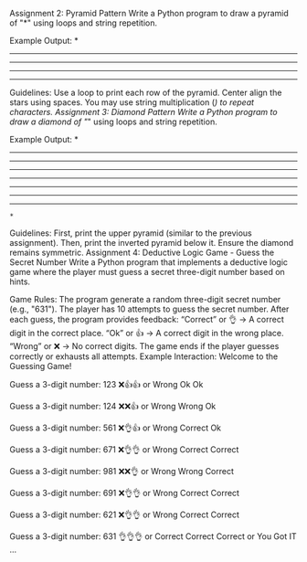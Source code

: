 Assignment 2: Pyramid Pattern
Write a Python program to draw a pyramid of "*" using loops and string repetition.

Example Output:
    *
   ***
  *****
 *******
*********
Guidelines:
Use a loop to print each row of the pyramid.
Center align the stars using spaces.
You may use string multiplication (*) to repeat characters.
Assignment 3: Diamond Pattern
Write a Python program to draw a diamond of "*" using loops and string repetition.

Example Output:
    *
   ***
  *****
 *******
*********
 *******
  *****
   ***
    *
Guidelines:
First, print the upper pyramid (similar to the previous assignment).
Then, print the inverted pyramid below it.
Ensure the diamond remains symmetric.
Assignment 4: Deductive Logic Game - Guess the Secret Number
Write a Python program that implements a deductive logic game where the player must guess a secret three-digit number based on hints.

Game Rules:
The program generate a random three-digit secret number (e.g., "631").
The player has 10 attempts to guess the secret number.
After each guess, the program provides feedback:
“Correct” or 👌 → A correct digit in the correct place.
“Ok” or 👍 → A correct digit in the wrong place.
“Wrong” or ❌ → No correct digits.
The game ends if the player guesses correctly or exhausts all attempts.
Example Interaction:
Welcome to the Guessing Game!

Guess a 3-digit number: 123
❌👍👍 or Wrong Ok Ok

Guess a 3-digit number: 124
❌❌👍 or Wrong Wrong Ok

Guess a 3-digit number: 561
❌👌👍 or Wrong Correct Ok

Guess a 3-digit number: 671
❌👌👌 or Wrong Correct Correct

Guess a 3-digit number: 981
❌❌👌 or Wrong Wrong Correct

Guess a 3-digit number: 691
❌👌👌 or Wrong Correct Correct

Guess a 3-digit number: 621
❌👌👌 or Wrong Correct Correct

Guess a 3-digit number: 631
👌👌👌 or Correct Correct Correct or You Got IT
...
